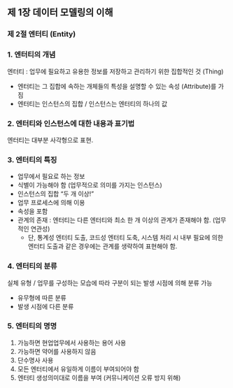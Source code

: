 ## 제 1장 데이터 모델링의 이해
### **제 2절 엔터티 (Entity)**
### 1. **엔터티의 개념**

엔터티 : 업무에 필요하고 유용한 정보를 저장하고 관리하기 위한 집합적인 것 (Thing)

- 엔터티는 그 집합에 속하는 개체들의 특성을 설명할 수 있는 속성 (Attribute)를 가짐
- 엔터티는 인스턴스의 집합 / 인스턴스는 엔터티의 하나의 값

### 2. **엔터티와 인스턴스에 대한 내용과 표기법**

엔터티는 대부분 사각형으로 표현. 


### 3. 엔**터티의 특징**

- 업무에서 필요로 하는 정보
- 식별이 가능해야 함 (업무적으로 의미를 가지는 인스턴스)
- 인스턴스의 집합 “두 개 이상!”
- 업무 프로세스에 의해 이용
- 속성을 포함
- 관계의 존재 : 엔터티는 다른 엔터티와 최소 한 개 이상의 관계가 존재해야 함. (업무적인 연관성)
    - 단, 통계성 엔터티 도출, 코드성 엔터티 도축, 시스템 처리 시 내부 필요에 의한 엔터티 도출과 같은 경우에는 관계를 생략하여 표현해야 함.
    

### 4. **엔터티의 분류**

실체 유형 / 업무를 구성하는 모습에 따라 구분이 되는 발생 시점에 의해 분류 가능

- 유무형에 따른 분류
- 발생 시점에 다른 분류

### 5. **엔터티의 명명**

1. 가능하면 현업업무에서 사용하는 용어 사용
2. 가능하면 약어를 사용하지 않음
3. 단수명사 사용
4. 모든 엔터티에서 유일하게 이름이 부여되어야 함
5. 엔터티 생성의미대로 이름을 부여 (커뮤니케이션 오류 방지 위해)